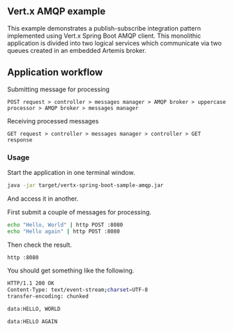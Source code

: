 ## Vert.x AMQP example

This example demonstrates a publish-subscribe integration pattern implemented using Vert.x Spring Boot AMQP client.
This monolithic application is divided into two logical services which communicate via two queues created in an embedded Artemis broker.

## Application workflow 

Submitting message for processing
```
POST request > controller > messages manager > AMQP broker > uppercase processor > AMQP broker > messages manager
``` 

Receiving processed messages
```
GET request > controller > messages manager > controller > GET response
```   

### Usage

Start the application in one terminal window.
```bash
java -jar target/vertx-spring-boot-sample-amqp.jar 
```

And access it in another.

First submit a couple of messages for processing.
```bash
echo "Hello, World" | http POST :8080
echo "Hello again" | http POST :8080 
```

Then check the result.
```bash
http :8080
```
You should get something like the following.
```bash
HTTP/1.1 200 OK
Content-Type: text/event-stream;charset=UTF-8
transfer-encoding: chunked

data:HELLO, WORLD

data:HELLO AGAIN
```

